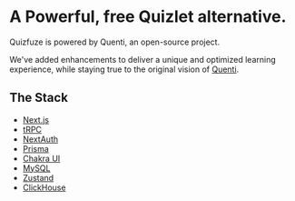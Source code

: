 # A Powerful, free Quizlet alternative.

Quizfuze is powered by Quenti, an open-source project.

We've added enhancements to deliver a unique and optimized learning experience, while staying true to the original vision of [Quenti](https://github.com/quenti-io/quenti).

## The Stack

- [Next.js](https://nextjs.org)
- [tRPC](https://trpc.io)
- [NextAuth](https://next-auth.js.org)
- [Prisma](https://prisma.io)
- [Chakra UI](https://chakra-ui.com)
- [MySQL](http://mysql.org/)
- [Zustand](https://github.com/pmndrs/zustand)
- [ClickHouse](https://clickhouse.tech/)
